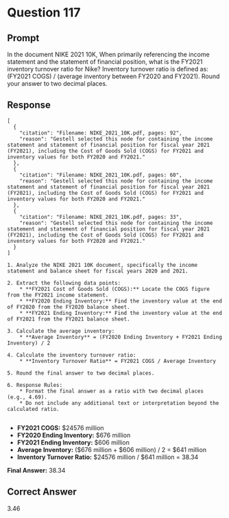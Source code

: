 # Question 117

## Prompt

In the document NIKE 2021 10K, When primarily referencing the income statement and the statement of financial position, what is the FY2021 inventory turnover ratio for Nike? Inventory turnover ratio is defined as: (FY2021 COGS) / (average inventory between FY2020 and FY2021). Round your answer to two decimal places.

## Response

```results
[
  {
    "citation": "Filename: NIKE_2021_10K.pdf, pages: 92",
    "reason": "Gestell selected this node for containing the income statement and statement of financial position for fiscal year 2021 (FY2021), including the Cost of Goods Sold (COGS) for FY2021 and inventory values for both FY2020 and FY2021."
  },
  {
    "citation": "Filename: NIKE_2021_10K.pdf, pages: 60",
    "reason": "Gestell selected this node for containing the income statement and statement of financial position for fiscal year 2021 (FY2021), including the Cost of Goods Sold (COGS) for FY2021 and inventory values for both FY2020 and FY2021."
  },
  {
    "citation": "Filename: NIKE_2021_10K.pdf, pages: 33",
    "reason": "Gestell selected this node for containing the income statement and statement of financial position for fiscal year 2021 (FY2021), including the Cost of Goods Sold (COGS) for FY2021 and inventory values for both FY2020 and FY2021."
  }
]
```

```cot
1. Analyze the NIKE 2021 10K document, specifically the income statement and balance sheet for fiscal years 2020 and 2021.

2. Extract the following data points:
    * **FY2021 Cost of Goods Sold (COGS):** Locate the COGS figure from the FY2021 income statement.
    * **FY2020 Ending Inventory:** Find the inventory value at the end of FY2020 from the FY2020 balance sheet.
    * **FY2021 Ending Inventory:** Find the inventory value at the end of FY2021 from the FY2021 balance sheet.

3. Calculate the average inventory:
    * **Average Inventory** = (FY2020 Ending Inventory + FY2021 Ending Inventory) / 2

4. Calculate the inventory turnover ratio:
    * **Inventory Turnover Ratio** = FY2021 COGS / Average Inventory

5. Round the final answer to two decimal places.

6. Response Rules:
    * Format the final answer as a ratio with two decimal places (e.g., 4.69).
    * Do not include any additional text or interpretation beyond the calculated ratio.


```

- **FY2021 COGS:** $24576 million
- **FY2020 Ending Inventory:** $676 million
- **FY2021 Ending Inventory:** $606 million
- **Average Inventory:** ($676 million + $606 million) / 2 = $641 million
- **Inventory Turnover Ratio:** $24576 million / $641 million = 38.34

**Final Answer:** 38.34

## Correct Answer

3.46
